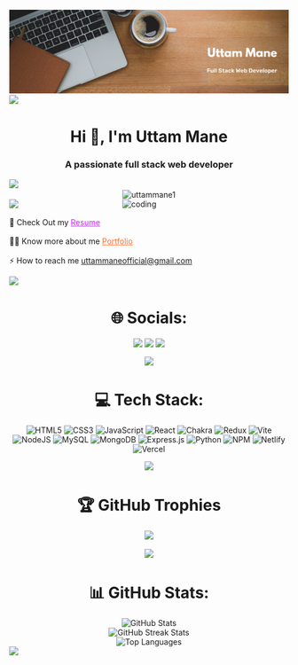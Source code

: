 ![logo](<https://github.com/uttammane1/uttammane1/blob/main/Brown%20Wood%20Minimalist%20Profile%20LinkedIn%20Banner%20(1).png>)
<img src='https://raw.githubusercontent.com/andreasbm/readme/master/assets/lines/colored.png' />

<h1 align="center">Hi 👋, I'm Uttam Mane</h1>
<h3 align="center">A passionate full stack web developer</h3>

<img src='https://raw.githubusercontent.com/andreasbm/readme/master/assets/lines/colored.png' />

<div align="center">
  <img src="https://komarev.com/ghpvc/?username=uttammane1&label=Profile%20views&color=0e75b6&style=flat" alt="uttammane1" />
</div>

<img src='https://raw.githubusercontent.com/andreasbm/readme/master/assets/lines/colored.png' />

<img align="right" alt="coding" width="300" src="https://cdn.dribbble.com/users/1162077/screenshots/3848914/programmer.gif">

🤔 Check Out my <a href="https://drive.google.com/file/d/1boEjDYbzgHnGzbi5iqwrRwPONQ8UyI7q/view?usp=sharing" style="color: rgb(211, 28, 255);">Resume</a>
<br><br>
👨‍💻 Know more about me <a href="https://portfolio-eta-blond-76.vercel.app/" style="color: rgb(250, 111, 50);">Portfolio</a>
<br><br>
⚡ How to reach me <a href="mailto:uttammaneofficial@gmail.com" style="color:rgb(250, 111, 50);">uttammaneofficial@gmail.com</a>

<img src='https://raw.githubusercontent.com/andreasbm/readme/master/assets/lines/colored.png' />

<div align="center">

# 🌐 Socials:
<a href="https://www.linkedin.com/in/uttam-mane-036252291/"><img src="https://img.shields.io/badge/LinkedIn-%230077B5.svg?logo=linkedin&logoColor=white" height="30" /></a>
<a href="https://instagram.com/mr_uttam_mane_101"><img src="https://img.shields.io/badge/Instagram-%23E4405F.svg?logo=Instagram&logoColor=white" height="30" /></a>
<a href="https://x.com/uttammane175677"><img src="https://img.shields.io/badge/X-black.svg?logo=X&logoColor=white" height="30" /></a>

<img src='https://raw.githubusercontent.com/andreasbm/readme/master/assets/lines/colored.png' />

# 💻 Tech Stack:

![HTML5](https://img.shields.io/badge/html5-%23E34F26.svg?style=for-the-badge&logo=html5&logoColor=white) ![CSS3](https://img.shields.io/badge/css3-%231572B6.svg?style=for-the-badge&logo=css3&logoColor=white) ![JavaScript](https://img.shields.io/badge/javascript-%23323330.svg?style=for-the-badge&logo=javascript&logoColor=%23F7DF1E) ![React](https://img.shields.io/badge/react-%2320232a.svg?style=for-the-badge&logo=react&logoColor=%2361DAFB) ![Chakra](https://img.shields.io/badge/chakra-%234ED1C5.svg?style=for-the-badge&logo=chakraui&logoColor=white) ![Redux](https://img.shields.io/badge/redux-%23593d88.svg?style=for-the-badge&logo=redux&logoColor=white) ![Vite](https://img.shields.io/badge/vite-%23646CFF.svg?style=for-the-badge&logo=vite&logoColor=white) ![NodeJS](https://img.shields.io/badge/node.js-6DA55F?style=for-the-badge&logo=node.js&logoColor=white) ![MySQL](https://img.shields.io/badge/mysql-4479A1.svg?style=for-the-badge&logo=mysql&logoColor=white) ![MongoDB](https://img.shields.io/badge/MongoDB-%234ea94b.svg?style=for-the-badge&logo=mongodb&logoColor=white) ![Express.js](https://img.shields.io/badge/express.js-%23404d59.svg?style=for-the-badge&logo=express&logoColor=%2361DAFB) ![Python](https://img.shields.io/badge/python-3670A0?style=for-the-badge&logo=python&logoColor=ffdd54) ![NPM](https://img.shields.io/badge/NPM-%23CB3837.svg?style=for-the-badge&logo=npm&logoColor=white) ![Netlify](https://img.shields.io/badge/netlify-%23000000.svg?style=for-the-badge&logo=netlify&logoColor=#00C7B7) ![Vercel](https://img.shields.io/badge/vercel-%23000000.svg?style=for-the-badge&logo=vercel&logoColor=white)

<img src='https://raw.githubusercontent.com/andreasbm/readme/master/assets/lines/colored.png' />

# 🏆 GitHub Trophies
![](https://github-profile-trophy.vercel.app/?username=uttammane1&theme=dark&no-frame=true&no-bg=true&margin-w=4)

<img src='https://raw.githubusercontent.com/andreasbm/readme/master/assets/lines/colored.png' />

# 📊 GitHub Stats:

  <img src="https://github-readme-stats.vercel.app/api?username=uttammane1&theme=holi&hide_border=false&include_all_commits=false&count_private=false" alt="GitHub Stats" />
  <br>
  <img src="https://github-readme-streak-stats.herokuapp.com/?user=uttammane1&theme=holi&hide_border=false" alt="GitHub Streak Stats" />
  <br>
  <img src="https://github-readme-stats.vercel.app/api/top-langs/?username=uttammane1&theme=holi&hide_border=false&include_all_commits=false&count_private=false&layout=compact" alt="Top Languages" />
</div>


<img src='https://raw.githubusercontent.com/andreasbm/readme/master/assets/lines/colored.png' />
